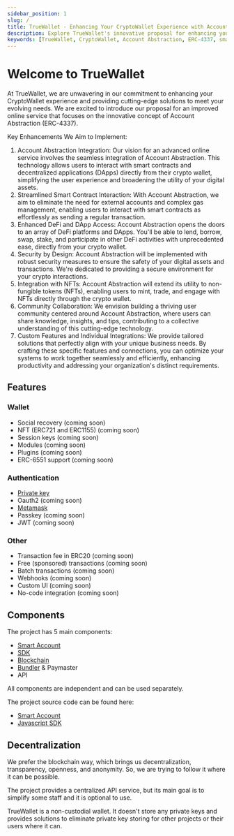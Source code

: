 ```yaml
---
sidebar_position: 1
slug: /
title: TrueWallet - Enhancing Your CryptoWallet Experience with Account Abstraction
description: Explore TrueWallet's innovative proposal for enhancing your crypto experience with Account Abstraction (ERC-4337). Discover seamless smart contract interactions, enhanced DeFi access, NFT integration, and robust security measures.
keywords: [TrueWallet, CryptoWallet, Account Abstraction, ERC-4337, smart contracts, DeFi, NFT integration, security measures, decentralized applications, DApps, non-custodial wallet]
---
```


# Welcome to TrueWallet
At TrueWallet, we are unwavering in our commitment to enhancing your CryptoWallet experience and providing cutting-edge solutions to meet your evolving needs. We are excited to introduce our proposal for an improved online service that focuses on the innovative concept of Account Abstraction (ERC-4337).

 Key Enhancements We Aim to Implement:

1. Account Abstraction Integration: Our vision for an advanced online service involves the seamless integration of Account Abstraction. This technology allows users to interact with smart contracts and decentralized applications (DApps) directly from their crypto wallet, simplifying the user experience and broadening the utility of your digital assets.
2. Streamlined Smart Contract Interaction: With Account Abstraction, we aim to eliminate the need for external accounts and complex gas management, enabling users to interact with smart contracts as effortlessly as sending a regular transaction.
3. Enhanced DeFi and DApp Access: Account Abstraction opens the doors to an array of DeFi platforms and DApps. You'll be able to lend, borrow, swap, stake, and participate in other DeFi activities with unprecedented ease, directly from your crypto wallet.
4. Security by Design: Account Abstraction will be implemented with robust security measures to ensure the safety of your digital assets and transactions. We're dedicated to providing a secure environment for your crypto interactions.
5. Integration with NFTs: Account Abstraction will extend its utility to non-fungible tokens (NFTs), enabling users to mint, trade, and engage with NFTs directly through the crypto wallet.
6. Community Collaboration: We envision building a thriving user community centered around Account Abstraction, where users can share knowledge, insights, and tips, contributing to a collective understanding of this cutting-edge technology.
7. Custom Features and Individual Integrations: We provide tailored solutions that perfectly align with your unique business needs. By crafting these specific features and connections, you can optimize your systems to work together seamlessly and efficiently, enhancing productivity and addressing your organization's distinct requirements.

## Features

### Wallet
* Social recovery (coming soon)
* NFT (ERC721 and ERC1155) (coming soon)
* Session keys (coming soon)
* Modules (coming soon)
* Plugins (coming soon)
* ERC-6551 support (coming soon)

### Authentication
* [Private key](/sdk/authentication#private-key)
* Oauth2 (coming soon)
* [Metamask](/sdk/authentication#metamask)
* Passkey (coming soon)
* JWT (coming soon)

### Other
* Transaction fee in ERC20 (coming soon)
* Free (sponsored) transactions (coming soon)
* Batch transactions (coming soon)
* Webhooks (coming soon)
* Custom UI (coming soon)
* No-code integration (coming soon)

## Components
The project has 5 main components:
* [Smart Account](/category/smart-account)
* [SDK](/category/sdk)
* [Blockchain](/category/blockchain)
* [Bundler](/category/bundler) & Paymaster
* API

All components are independent and can be used separately.

The project source code can be found here:
* [Smart Account](https://github.com/TrueWallet/contracts)
* [Javascript SDK](https://github.com/TrueWallet/js-sdk)

## Decentralization
We prefer the blockchain way, which brings us decentralization, transparency, openness, and anonymity. So, we are trying to follow it where it can be possible. 

The project provides a centralized API service, but its main goal is to simplify some staff and it is optional to use.

TrueWallet is a non-custodial wallet. It doesn't store any private keys and provides solutions to eliminate private key storing for other projects or their users where it can.
